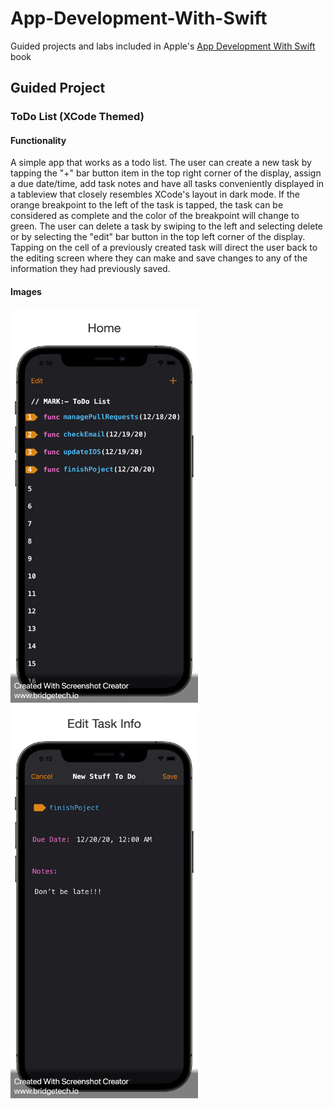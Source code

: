 # App-Development-With-Swift

Guided projects and labs included in Apple's [App Development With Swift](https://books.apple.com/us/book/app-development-with-swift/id1219117996) book

## Guided Project 
### ToDo List (XCode Themed)

#### Functionality 
A simple app that works as a todo list. The user can create a new task by tapping the "+" bar button item in the top right corner of the display, assign a due date/time, add task notes and have all tasks conveniently displayed in a tableview that closely resembles XCode's layout in dark mode. If the orange breakpoint to the left of the task is tapped, the task can be considered as complete and the color of the breakpoint will change to green. The user can delete a task by swiping to the left and selecting delete or by selecting the "edit" bar button in the top left corner of the display. Tapping on the cell of a previously created task will direct the user back to the editing screen where they can make and save changes to any of the information they had previously saved. 

#### Images 

<img src="https://github.com/benreeps/App-Development-With-Swift/blob/master/Images/ToDoList-HomeScreen.png" width="300" height="630" /> <img src="https://github.com/benreeps/App-Development-With-Swift/blob/master/Images/ToDoList-EditScreen.png" width="300" height="630" />





